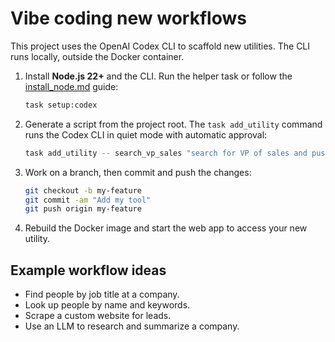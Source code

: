 # Vibe coding new workflows

This project uses the OpenAI Codex CLI to scaffold new utilities.
The CLI runs locally, outside the Docker container.

1. Install **Node.js 22+** and the CLI. Run the helper task or follow the
   [install_node.md](install_node.md) guide:
   ```bash
   task setup:codex
   ```
2. Generate a script from the project root. The `task add_utility` command runs
   the Codex CLI in quiet mode with automatic approval:
   ```bash
   task add_utility -- search_vp_sales "search for VP of sales and push to Dhisana Webhook"
   ```
3. Work on a branch, then commit and push the changes:
   ```bash
   git checkout -b my-feature
   git commit -am "Add my tool"
   git push origin my-feature
   ```

4. Rebuild the Docker image and start the web app to access your new utility.

## Example workflow ideas

- Find people by job title at a company.
- Look up people by name and keywords.
- Scrape a custom website for leads.
- Use an LLM to research and summarize a company.

